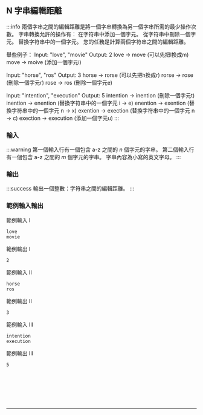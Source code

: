 ## N 字串編輯距離
:::info
兩個字串之間的編輯距離是將一個字串轉換為另一個字串所需的最少操作次數。
字串轉換允許的操作有：
在字符串中添加一個字元。
從字符串中刪除一個字元。
替換字符串中的一個字元。
您的任務是計算兩個字符串之間的編輯距離。

舉些例子：
Input:  "love", "movie"
Output: 2
love -> move (可以先把l換成m)
move -> moive (添加一個字元i)

Input:  "horse", "ros"
Output: 3
horse -> rorse (可以先把h換成r)
rorse -> rose (刪除一個字元r)
rose -> ros (刪除一個字元e)

Input:  "intention",  "execution"
Output: 5
intention -> inention (刪除一個字元t)
inention -> enention (替換字符串中的一個字元 i -> e)
enention -> exention (替換字符串中的一個字元 n -> x)
exention -> exection (替換字符串中的一個字元 n -> c)
exection -> execution (添加一個字元u)
:::

<!---
```
CSES Problem Set
Edit Distance
https://cses.fi/problemset/task/1639

72. Edit Distance
https://leetcode.com/problems/edit-distance/
```
--->
### 輸入
:::warning
第一個輸入行有一個包含 a-z 之間的 $n$ 個字元的字串。
第二個輸入行有一個包含 a-z 之間的 $m$ 個字元的字串。
字串內容為小寫的英文字母。
:::

### 輸出
:::success
輸出一個整數：字符串之間的編輯距離。 
:::

### 範例輸入輸出
範例輸入 I
```shell=
love
movie
```
範例輸出 I
```shell=
2
```


範例輸入 II
```shell=
horse
ros
```

範例輸出 II
```shell=
3
```

範例輸入 III
```shell=
intention
execution
```

範例輸出 III
```shell=
5
```


<!---
:::spoiler 偷看解答
```cpp=
#include <iostream>
using namespace std;
  
int dp[5005][5005];
string s1, s2;
  
int main() {
    cin >> s1 >> s2;
    int n = s1.length();
    int m = s2.length();
    for (int i = 0; i <= n; i++){
        dp[i][0] = i;
    }
    for (int i = 0; i <= m; i++){
        dp[0][i] = i;
    }
    for (int i = 1; i <= n; i++){
        for (int j = 1; j <= m; j++){
            if (s1[i-1] == s2[j-1]) dp[i][j] = dp[i-1][j-1];
            else{
                dp[i][j] = dp[i-1][j-1]+1;
                dp[i][j] = min(dp[i][j], dp[i-1][j]+1);
                dp[i][j] = min(dp[i][j], dp[i][j-1]+1);
            }
        }
    }
    cout << dp[n][m];
}
```

```cpp=
#include <bits/stdc++.h>

using namespace std;
const int maxN = 5e3+5;

int N, M, dp[maxN][maxN];
char a[maxN], b[maxN];

int main(){
    scanf("%s %s", a, b);
    N = (int) strlen(a);
    M = (int) strlen(b);

    memset(dp, 0x3f, sizeof(dp));
    for(int i = 0; i <= N; i++){
        for(int j = 0; j <= M; j++){
            if(i == 0)      dp[i][j] = j;
            else if(j == 0) dp[i][j] = i;
            else if(a[i-1] == b[j-1])   dp[i][j] = dp[i-1][j-1];
            else dp[i][j] = 1 + min({dp[i-1][j], dp[i][j-1], dp[i-1][j-1]});
        }
    }

    printf("%d\n", dp[N][M]);
}
```
https://github.com/Jonathan-Uy/CSES-Solutions/blob/main/Dynamic%20Programming/Edit%20Distance.cpp
:::
--->
<div id="moon"></div>

<style>
#moon {
  width: 80px;
  height: 80px;
  page-break-after: always /*在標籤後換頁*/
}
</style>

---